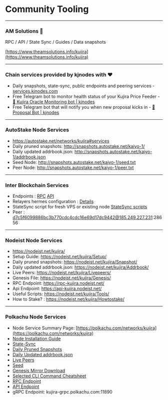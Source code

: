 # Community Tooling

***

### AM Solutions 🐋

RPC / API / State Sync / Guides / Data snapshots

[https://www.theamsolutions.info/kujira](https://www.theamsolutions.info/kujira)

***

### Chain services provided by kjnodes with ♥️

* Daily snapshots, state-sync, public endpoints and peering services - [services.kjnodes.com](https://services.kjnodes.com/home/mainnet/kujira)
* Free Telegram bot to monitor health status of your Kujira Price Feeder - [🤖 Kujira Oracle Monitoring bot | kjnodes](https://t.me/kjnodes\_oracle\_bot)
* Free Telegram bot that will notify you when new proposal kicks in - [🤖 Proposal Bot | kjnodes](https://t.me/kjnodes\_proposal\_bot)

***

### AutoStake Node Services

* https://autostake.net/networks/kujira#services
* Daily pruned snapshots: http://snapshots.autostake.net/kaiyo-1/
* Daily updated addrbook.json: http://snapshots.autostake.net/kaiyo-1/addrbook.json
* Seed Node: http://snapshots.autostake.net/kaiyo-1/seed.txt
* Peer Node: http://snapshots.autostake.net/kaiyo-1/peer.txt

***

### Inter Blockchain Services

* Endpoints : [RPC](https://kujira-rpc.ibs.team/) [API](https://kujira-api.ibs.team/)
* Relayers hermes configuration : [Details](https://github.com/Inter-Blockchain-Service/Relayers)
* StateSync script for fresh VPS or existing node [StateSync scripts](https://github.com/Inter-Blockchain-Service/Cosmos-StateSync/tree/main/Kujira)
* Peer : d7c5f6099886bc3b770cdc4cdc16e69d17dc9442@185.249.227.231:28656

***

### Nodeist Node Services

* https://nodeist.net/kujira/
* Setup Guide: https://nodeist.net/kujira/Setup/
* Daily pruned snapshots: https://nodeist.net/kujira/Snapshot/
* Daily updated addrbook.json: https://nodeist.net/kujira/Addrbook/
* Live Peers: https://nodeist.net/kujira/Livepeers/
* Genesis File: https://nodeist.net/kujira/Genesis/
* RPC Endpoint: https://rpc-kujira.nodeist.net/
* Api Endpoint: https://api-kujira.nodeist.net/
* Useful Scripts: https://nodeist.net/kujira/Tools/
* How to Stake? : https://nodeist.net/kujira/Howtostake/

***

### Polkachu Node Services

- Node Service Summary Page: [https://polkachu.com/networks/kujira](https://polkachu.com/networks/kujira)
- [Node Installation Guide](https://polkachu.com/installation/kujira)
- [State-Sync](https://polkachu.com/state_sync/kujira)
- [Daily Pruned Snapshots](https://polkachu.com/tendermint_snapshots/kujira)
- [Daily Updated addrbook.json](https://polkachu.com/addrbooks/kujira)
- [Live Peers](https://polkachu.com/live_peers/kujira)
- [Seed](https://polkachu.com/seeds/kujira)
- [Genesis Mirror Download](https://polkachu.com/genesis/kujira)
- [Selected CLI Command Cheatsheet](https://polkachu.com/cheatsheets/kujira)
- [RPC Endpoint](https://kujira-rpc.polkachu.com)
- [API Endpoint](https://kujira-api.polkachu.com)
- gRPC Endpoint: kujira-grpc.polkachu.com:11890
